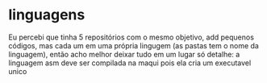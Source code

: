 # linguagens
Eu percebi que tinha 5 repositórios com o mesmo objetivo, add pequenos códigos, 
mas cada um em uma própria lingugem (as pastas tem o nome da linguagem), então
acho melhor deixar tudo em um lugar só
detalhe: a linguagem asm deve ser compilada na maqui pois ela cria um
executavel unico
